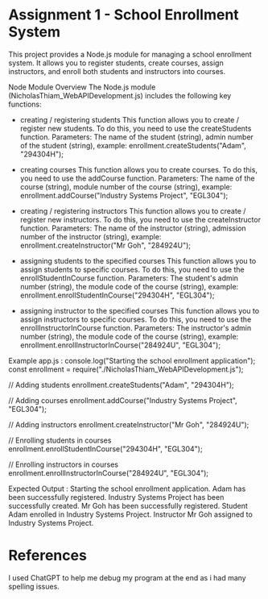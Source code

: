 # Assignment 1 - School Enrollment System

This project provides a Node.js module for managing a school enrollment system. It allows you to register students, create courses, assign instructors, and enroll both students and instructors into courses.

Node Module Overview
The Node.js module (NicholasThiam_WebAPIDevelopment.js) includes the following key functions:
- creating / registering students
    This function allows you to create / register new students.
    To do this, you need to use the createStudents function.
    Parameters: The name of the student (string), admin number of the student (string), 
    example: enrollment.createStudents("Adam", "294304H");

- creating courses
    This function allows you to create courses.
    To do this, you need to use the addCourse function.
    Parameters: The name of the course (string), module number of the course (string), 
    example: enrollment.addCourse("Industry Systems Project", "EGL304");

- creating / registering instructors
    This function allows you to create / register new instructors.
    To do this, you need to use the createInstructor function.
    Parameters: The name of the instructor (string), admission number of the instructor (string), 
    example: enrollment.createInstructor("Mr Goh", "284924U");

- assigning students to the specified courses
    This function allows you to assign students to specific courses.
    To do this, you need to use the enrollStudentInCourse function.
    Parameters: The student's admin number (string), the module code of the course (string), 
    example: enrollment.enrollStudentInCourse("294304H", "EGL304");

- assigning instructor to the specified courses
    This function allows you to assign instructors to specific courses.
    To do this, you need to use the enrollInstructorInCourse function.
    Parameters: The instructor's admin number (string), the module code of the course (string), 
    example: enrollment.enrollInstructorInCourse("284924U", "EGL304");

Example app.js : 
console.log("Starting the school enrollment application");
const enrollment = require("./NicholasThiam_WebAPIDevelopment.js");

// Adding students
enrollment.createStudents("Adam", "294304H");

// Adding courses
enrollment.addCourse("Industry Systems Project", "EGL304");

// Adding instructors
enrollment.createInstructor("Mr Goh", "284924U");

// Enrolling students in courses
enrollment.enrollStudentInCourse("294304H", "EGL304");

// Enrolling instructors in courses
enrollment.enrollInstructorInCourse("284924U", "EGL304");

Expected Output :
Starting the school enrollment application.
Adam has been successfully registered.
Industry Systems Project has been successfully created.
Mr Goh has been successfully registered.
Student Adam enrolled in Industry Systems Project.
Instructor Mr Goh assigned to Industry Systems Project.

# References
I used ChatGPT to help me debug my program at the end as i had many spelling issues.